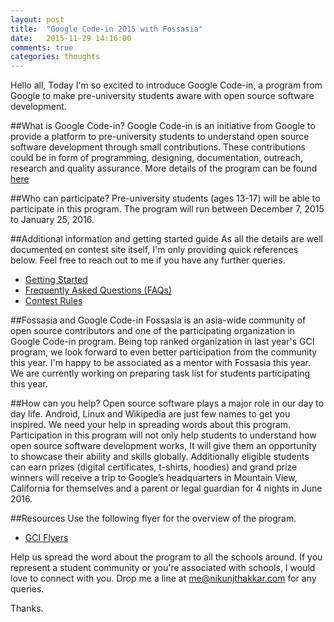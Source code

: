 ```yaml
---
layout: post
title:  "Google Code-in 2015 with Fossasia"
date:   2015-11-29 14:16:00
comments: true
categories: thoughts
---
```


Hello all, Today I'm so excited to introduce Google Code-in, a program from Google to make pre-university students aware with open source software development.

##What is Google Code-in?
Google Code-in is an initiative from Google to provide a platform to pre-university students to understand open source software development through small contributions.
These contributions could be in form of programming, designing, documentation, outreach, research and quality assurance. More details of the program can be found [here](https://codein.withgoogle.com/about/)

##Who can participate?
Pre-university students (ages 13-17) will be able to participate in this program. The program will run between December 7, 2015 to January 25, 2016.

##Additional information and getting started guide
As all the details are well documented on contest site itself, I'm only providing quick references below. Feel free to reach out to me if you have any further queries.

- [Getting Started](https://developers.google.com/open-source/gci/resources/getting-started)
- [Frequently Asked Questions (FAQs)](https://developers.google.com/open-source/gci/faq)
- [Contest Rules](https://codein.withgoogle.com/student-terms/)

##Fossasia and Google Code-in
Fossasia is an asia-wide community of open source contributors and one of the participating organization in Google Code-in program. Being top ranked organization in last year's GCI program, we look forward to even better participation from the community this year. 
I'm happy to be associated as a mentor with Fossasia this year. We are currently working on preparing task list for students participating this year.

##How can you help?
Open source software plays a major role in our day to day life. Android, Linux and Wikipedia are just few names to get you inspired. We need your help in spreading words about this program. Participation in this program will not only help students to understand how open source software development works, It will give them an opportunity to showcase their ability and skills globally.
Additionally eligible students can earn prizes (digital certificates, t-shirts, hoodies) and grand prize winners will receive a trip to Google’s headquarters in Mountain View, California for themselves and a parent or legal guardian for 4 nights in June 2016.

##Resources
Use the following flyer for the overview of the program.

- [GCI Flyers](https://developers.google.com/open-source/gci/resources/downloads/2015-GCI-Flyer.pdf)

Help us spread the word about the program to all the schools around. If you represent a student community or you're associated with schools, I would love to connect with you. Drop me a line at [me@nikunjthakkar.com](mailto:me@nikunjthakkar.com) for any queries. 

Thanks.  






